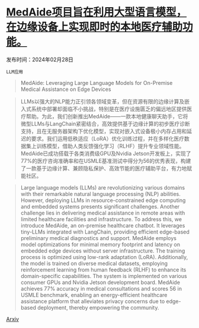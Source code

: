 # [MedAide项目旨在利用大型语言模型，在边缘设备上实现即时的本地医疗辅助功能。](https://arxiv.org/abs/2403.00830)

发布时间：2024年02月28日

`LLM应用`

> MedAide: Leveraging Large Language Models for On-Premise Medical Assistance on Edge Devices

> LLMs以强大的NLP能力正引领各领域变革，但在资源有限的边缘计算及嵌入式系统中部署却面临不小挑战，特别是在医疗设施匮乏的偏远地区提供医疗帮助。为此，我们创新推出MedAide——一款本地健康聊天助手，它将微型LLMs与LangChain紧密结合，高效提供基于边缘计算的初步医疗诊断支持，且在无服务器架构下优化模型，实现对嵌入式设备极小内存占用和延迟的要求。我们运用低秩适应（LoRA）优化训练过程，并在多样化医疗数据集上训练模型，借助人类反馈强化学习（RLHF）提升专业领域性能。MedAide已成功搭载于各类消费级GPU及Nvidia Jetson开发板上，实现了77%的医疗咨询准确率和在USMLE基准测试中得分为56的优秀表现，构建了一款基于边缘计算、兼顾隐私保护、高效节能的医疗辅助平台，有力地赋能社区。

> Large language models (LLMs) are revolutionizing various domains with their remarkable natural language processing (NLP) abilities. However, deploying LLMs in resource-constrained edge computing and embedded systems presents significant challenges. Another challenge lies in delivering medical assistance in remote areas with limited healthcare facilities and infrastructure. To address this, we introduce MedAide, an on-premise healthcare chatbot. It leverages tiny-LLMs integrated with LangChain, providing efficient edge-based preliminary medical diagnostics and support. MedAide employs model optimizations for minimal memory footprint and latency on embedded edge devices without server infrastructure. The training process is optimized using low-rank adaptation (LoRA). Additionally, the model is trained on diverse medical datasets, employing reinforcement learning from human feedback (RLHF) to enhance its domain-specific capabilities. The system is implemented on various consumer GPUs and Nvidia Jetson development board. MedAide achieves 77\% accuracy in medical consultations and scores 56 in USMLE benchmark, enabling an energy-efficient healthcare assistance platform that alleviates privacy concerns due to edge-based deployment, thereby empowering the community.

[Arxiv](https://arxiv.org/abs/2403.00830)